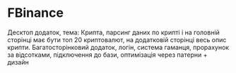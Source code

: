 # FBinance

Десктоп додаток, тема:
Крипта, парсинг даних по крипті і на головній сторінці має бути топ 20 криптовалют,
на додатковій сторінці весь опис крипти. Багатосторінковий додаток, логін,
система гаманця, прорахунок за відсотками, підключення до бази, оптимізація через патерни + дизайн